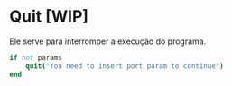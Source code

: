 # Quit \[WIP]

Ele serve para interromper a execução do programa.

```nim
if not params
    quit("You need to insert port param to continue")
end
```
